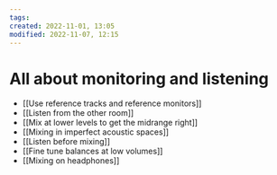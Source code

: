 ```yaml
---
tags: 
created: 2022-11-01, 13:05
modified: 2022-11-07, 12:15
---
```


# All about monitoring and listening
- [[Use reference tracks and reference monitors]]
- [[Listen from the other room]]
- [[Mix at lower levels to get the midrange right]]
- [[Mixing in imperfect acoustic spaces]]
- [[Listen before mixing]]
- [[Fine tune balances at low volumes]]
- [[Mixing on headphones]]